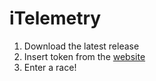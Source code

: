 iTelemetry
==========

1. Download the latest release
2. Insert token from the [website](https://itelemetry.app)
3. Enter a race!
